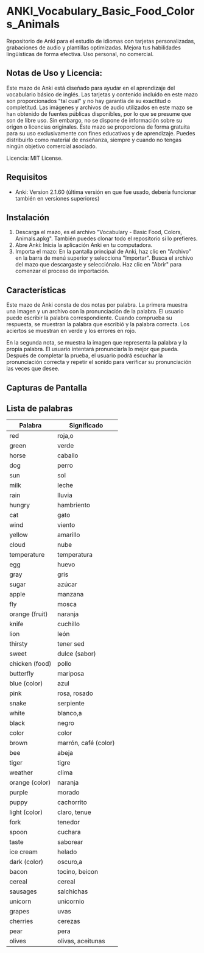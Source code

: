 # ANKI_Vocabulary_Basic_Food_Colors_Animals

Repositorio de Anki para el estudio de idiomas con tarjetas personalizadas, grabaciones de audio y plantillas optimizadas. Mejora tus habilidades lingüísticas de forma efectiva. Uso personal, no comercial.

## Notas de Uso y Licencia:

Este mazo de Anki está diseñado para ayudar en el aprendizaje del vocabulario básico de inglés.
Las tarjetas y contenido incluido en este mazo son proporcionados "tal cual" y no hay garantía de su exactitud o completitud.
Las imágenes y archivos de audio utilizados en este mazo se han obtenido de fuentes públicas disponibles, por lo que se presume que son de libre uso. Sin embargo, no se dispone de información sobre su origen o licencias originales. 
Este mazo se proporciona de forma gratuita para su uso exclusivamente con fines educativos y de aprendizaje. Puedes distribuirlo como material de enseñanza, siempre y cuando no tengas ningún objetivo comercial asociado.

Licencia: MIT License.


## Requisitos
- Anki: Version ⁨2.1.60 (última versión en que fue usado, debería funcionar también en versiones superiores)

## Instalación

1. Descarga el mazo, es el archivo "Vocabulary - Basic Food, Colors, Animals.apkg". También puedes clonar todo el repositorio si lo prefieres.
2. Abre Anki: Inicia la aplicación Anki en tu computadora.
3. Importa el mazo: En la pantalla principal de Anki, haz clic en "Archivo" en la barra de menú superior y selecciona "Importar". Busca el archivo del mazo que descargaste y selecciónalo. Haz clic en "Abrir" para comenzar el proceso de importación.

## Características

Este mazo de Anki consta de dos notas por palabra. La primera muestra una imagen y un archivo con la pronunciación de la palabra. El usuario puede escribir la palabra correspondiente. Cuando comprueba su respuesta, se muestran la palabra que escribió y la palabra correcta. Los aciertos se muestran en verde y los errores en rojo. 

En la segunda nota, se muestra la imagen que representa la palabra y la propia palabra. El usuario intentará pronunciarla lo mejor que pueda. Después de completar la prueba, el usuario podrá escuchar la pronunciación correcta y repetir el sonido para verificar su pronunciación las veces que desee.


## Capturas de Pantalla




## Lista de palabras

| Palabra           | Significado        |
|-------------------|--------------------|
| red               | roja,o             |
| green             | verde              |
| horse             | caballo            |
| dog               | perro              |
| sun               | sol                |
| milk              | leche              |
| rain              | lluvia             |
| hungry            | hambriento         |
| cat               | gato               |
| wind              | viento             |
| yellow            | amarillo           |
| cloud             | nube               |
| temperature       | temperatura        |
| egg               | huevo              |
| gray              | gris               |
| sugar             | azúcar             |
| apple             | manzana            |
| fly               | mosca              |
| orange (fruit)    | naranja            |
| knife             | cuchillo           |
| lion              | león               |
| thirsty           | tener sed          |
| sweet             | dulce (sabor)      |
| chicken (food)    | pollo              |
| butterfly         | mariposa           |
| blue (color)      | azul               |
| pink              | rosa, rosado       |
| snake             | serpiente          |
| white             | blanco,a           |
| black             | negro              |
| color             | color              |
| brown             | marrón, café (color)|
| bee               | abeja              |
| tiger             | tigre              |
| weather           | clima              |
| orange (color)    | naranja            |
| purple            | morado             |
| puppy             | cachorrito         |
| light (color)     | claro, tenue       |
| fork              | tenedor            |
| spoon             | cuchara            |
| taste             | saborear           |
| ice cream         | helado             |
| dark (color)      | oscuro,a           |
| bacon             | tocino, beicon     |
| cereal            | cereal             |
| sausages          | salchichas         |
| unicorn           | unicornio          |
| grapes            | uvas               |
| cherries          | cerezas            |
| pear              | pera               |
| olives            | olivas, aceitunas  |

